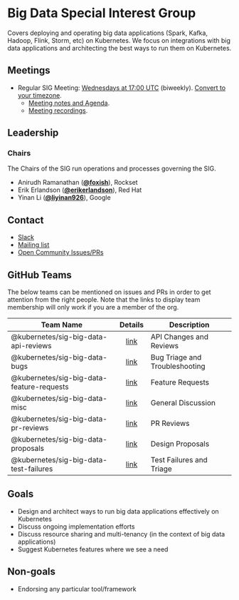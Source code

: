 <!---
This is an autogenerated file!

Please do not edit this file directly, but instead make changes to the
sigs.yaml file in the project root.

To understand how this file is generated, see https://git.k8s.io/community/generator/README.md
--->
# Big Data Special Interest Group

Covers deploying and operating big data applications (Spark, Kafka, Hadoop, Flink, Storm, etc) on Kubernetes. We focus on integrations with big data applications and architecting the best ways to run them on Kubernetes.

## Meetings
* Regular SIG Meeting: [Wednesdays at 17:00 UTC](https://docs.google.com/document/d/1FQx0BPlkkl1Bn0c9ocVBxYIKojpmrS1CFP5h0DI68AE/edit) (biweekly). [Convert to your timezone](http://www.thetimezoneconverter.com/?t=17:00&tz=UTC).
  * [Meeting notes and Agenda](https://docs.google.com/document/d/1pnF38NF6N5eM8DlK088XUW85Vms4V2uTsGZvSp8MNIA/edit).
  * [Meeting recordings](https://docs.google.com/document/d/1pnF38NF6N5eM8DlK088XUW85Vms4V2uTsGZvSp8MNIA/edit).

## Leadership

### Chairs
The Chairs of the SIG run operations and processes governing the SIG.

* Anirudh Ramanathan (**[@foxish](https://github.com/foxish)**), Rockset
* Erik Erlandson (**[@erikerlandson](https://github.com/erikerlandson)**), Red Hat
* Yinan Li (**[@liyinan926](https://github.com/liyinan926)**), Google

## Contact
* [Slack](https://kubernetes.slack.com/messages/sig-big-data)
* [Mailing list](https://groups.google.com/forum/#!forum/kubernetes-sig-big-data)
* [Open Community Issues/PRs](https://github.com/kubernetes/community/labels/sig%2Fbig-data)

## GitHub Teams

The below teams can be mentioned on issues and PRs in order to get attention from the right people.
Note that the links to display team membership will only work if you are a member of the org.

| Team Name | Details | Description |
| --------- |:-------:| ----------- |
| @kubernetes/sig-big-data-api-reviews | [link](https://github.com/orgs/kubernetes/teams/sig-big-data-api-reviews) | API Changes and Reviews |
| @kubernetes/sig-big-data-bugs | [link](https://github.com/orgs/kubernetes/teams/sig-big-data-bugs) | Bug Triage and Troubleshooting |
| @kubernetes/sig-big-data-feature-requests | [link](https://github.com/orgs/kubernetes/teams/sig-big-data-feature-requests) | Feature Requests |
| @kubernetes/sig-big-data-misc | [link](https://github.com/orgs/kubernetes/teams/sig-big-data-misc) | General Discussion |
| @kubernetes/sig-big-data-pr-reviews | [link](https://github.com/orgs/kubernetes/teams/sig-big-data-pr-reviews) | PR Reviews |
| @kubernetes/sig-big-data-proposals | [link](https://github.com/orgs/kubernetes/teams/sig-big-data-proposals) | Design Proposals |
| @kubernetes/sig-big-data-test-failures | [link](https://github.com/orgs/kubernetes/teams/sig-big-data-test-failures) | Test Failures and Triage |

<!-- BEGIN CUSTOM CONTENT -->
## Goals
* Design and architect ways to run big data applications effectively on Kubernetes
* Discuss ongoing implementation efforts
* Discuss resource sharing and multi-tenancy (in the context of big data applications)
* Suggest Kubernetes features where we see a need

## Non-goals
* Endorsing any particular tool/framework
<!-- END CUSTOM CONTENT -->
